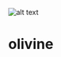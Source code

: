 ![alt text](https://github.com/olivine-design-system/olivine/blob/master/media/olivine-banner.jpg)

# olivine
